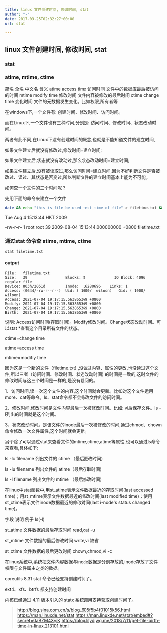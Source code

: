 ```yaml
---
title: linux 文件创建时间, 修改时间, stat
author: "-"
date: 2017-03-25T02:32:27+00:00
url: stat

---
```

## linux 文件创建时间, 修改时间, stat
### stat
### atime, mtime, ctime
简名	 全名	     中文名	     含义
atime	access time	访问时间	文件中的数据库最后被访问的时间
mtime	modify time	修改时间	文件内容被修改的最后时间
ctime	change time	变化时间	文件的元数据发生变化。比如权限,所有者等

在windows下,一个文件有: 创建时间、修改时间、访问时间。
  
而在Linux下,一个文件也有三种时间,分别是: 访问时间、修改时间、状态改动时间。

两者有此不同,在Linux下没有创建时间的概念,也就是不能知道文件的建立时间,
  
如果文件建立后就没有修改过,修改时间=建立时间;
  
如果文件建立后,状态就没有改动过,那么状态改动时间=建立时间;
  
如果文件建立后,没有被读取过,那么访问时间=建立时间,因为不好判断文件是否被改过、读过、其状态是否变过,所以判断文件的建立时间基本上能为不可能。

如何查一个文件的三个时间呢？
  
先用下面的命令来建立一个文件

```bash
date && echo "this is file be used test time of file" > filetime.txt && ll --full-time filetime.txt
```

Tue Aug 4 15:13:44 HKT 2009
  
-rw-r–r– 1 root root 39 2009-08-04 15:13:44.000000000 +0800 filetime.txt

### 通过stat 命令查 atime, mtime, ctime 
    stat filetime.txt

#### output
    File:   filetime.txt
    Size:   39                 Blocks: 8             IO Block: 4096   regular file
    Device: 803h/2051d         Inode:  16280696    Links: 1
    Access: (0644/-rw-r--r--)  Uid: ( 1000/  wiloon)   Gid: ( 1000/  wiloon)
    Access: 2021-07-04 19:17:15.563865369 +0800
    Modify: 2021-07-04 19:17:15.563865369 +0800
    Change: 2021-07-04 19:17:15.563865369 +0800
    Birth:  2021-07-04 19:17:15.563865369 +0800

说明: Access访问时间(存取时间)。Modify修改时间。Change状态改动时间。可以stat *查看这个目录所有文件的状态。
  
ctime=change time
  
atime=access time
  
mtime=modifiy time

因为这是一个新的文件（filetime.txt) ,没做过内容、属性的更改,也没读过这个文件,所以三者（访问时间、修改时间、状态改动时间) 的时间是一致的,这时文件的修改时间与这三个时间是一样的,是没有疑问的。

1、访问时间,读一次这个文件的内容,这个时间就会更新。比如对这个文件运用 more、cat等命令。ls、stat命令都不会修改文件的访问时间。
  
2、修改时间,修改时间是文件内容最后一次被修改时间。比如: vi后保存文件。ls -l列出的时间就是这个时间。
  
3、状态改动时间。是该文件的inode最后一次被修改的时间,通过chmod、chown命令修改一次文件属性,这个时间就会更新。

另个除了可以通过stat来查看文件的mtime,ctime,atime等属性,也可以通过ls命令来查看,具体如下:
  
ls -lc filename 列出文件的 ctime （最后更改时间) 
  
ls -lu filename 列出文件的 atime（最后存取时间) 
  
ls -l filename 列出文件的 mtime （最后修改时间) 

在linux中stat函数中,用st_atime表示文件数据最近的存取时间(last accessed time)；用st_mtime表示文件数据最近的修改时间(last modified time)；使用st_ctime表示文件inode数据最近的修改时间(last i-node's status changed time)。

字段 说明 例子 ls(-l)
  
st_atime 文件数据的最后存取时间 read,cat -u
  
st_mtime 文件数据的最后修改时间 write,vi 缺省
  
st_ctime 文件数据的最后更改时间 chown,chmod,vi -c

在linux系统中,系统把文件内容数据与inode数据是分别存放的,inode存放了文件权限与文件属主之类的数据。

coreutils 8.31 stat 命令已经支持创建时间了。
  
ext4、xfs、btrfs 都支持创建时间
  
内核已经通过 4.11 版本引入的 statx 系统调用支持获取创建时间了。
  
>http://blog.sina.com.cn/s/blog_605f5b4f01015k56.html
>https://man.linuxde.net/stat
>https://man.linuxde.net/stat/embed#?secret=0aBZM4XyiK 
>https://blog.lilydjwg.me/2018/7/11/get-file-birth-time-in-linux.213101.html
